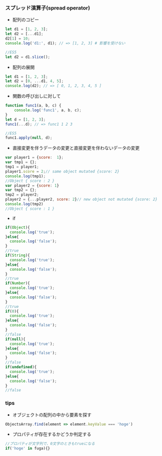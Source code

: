 ### スプレッド演算子(spread operator)

- 配列のコピー
```javascript
let d1 = [1, 2, 3];
let d2 = [...d1];
d2[1] = 10;
console.log('d1:', d1); // => [1, 2, 3] # 影響を受けない

//ES5
let d2 = d1.slice();
```

- 配列の展開
```javascript
let d1 = [1, 2, 3];
let d2 = [0, ...d1, 4, 5];
console.log(d2); // => [ 0, 1, 2, 3, 4, 5 ]
```

- 関数の呼び出しに対して
```javascript
function func1(a, b, c) {
    console.log('func1', a, b, c);
}
let d = [1, 2, 3];
func1(...d); // => func1 1 2 3

//ES5
func1.apply(null, d);
```

- 直接変更を伴うデータの変更と直接変更を伴わないデータの変更
```javascript
var player1 = {score:  1};
var tmp1 = {};
tmp1 = player1;
player1.score = 2;// same object mutated {score: 2}
console.log(tmp1);
//Object { score : 2 }
var player2 = {score: 1}
var tmp2 = {};
tmp2 = player2;
player2 = {...player2, score: 2}// new object not mutated {score: 2}
console.log(tmp2)
//Object { score : 1 }
```
- if
```javascript
if(Object){
  console.log('true');
}else{
  console.log('false');
}
//true
if(String){
  console.log('true');
}else{
  console.log('false');
}
//true
if(Number){
  console.log('true');
}else{
  console.log('false');
}
//true
if(0){
  console.log('true');
}else{
  console.log('false');
}
//false
if(null){
  console.log('true');
}else{
  console.log('false');
}
//false
if(undefined){
  console.log('true');
}else{
  console.log('false');
}
//false

```

### tips
- オブジェクトの配列の中から要素を探す
```javascript
ObjectsArray.find(element => element.keyValue === 'hoge')
```

- プロパティが存在するかどうか判定する
```javascript
//プロパティが文字列で、0文字のときもtrueになる
if('hoge' in fuga){}
```
